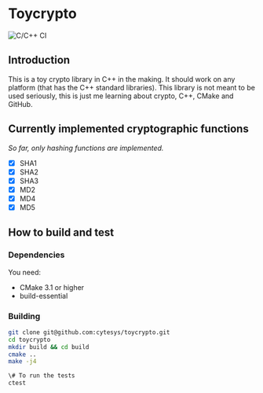 # Toycrypto
![C/C++ CI](https://github.com/cytesys/toycrypto/workflows/C/C++%20CI/badge.svg?branch=master)
## Introduction
This is a toy crypto library in C++ in the making. It should work on any platform (that has the C++ standard libraries).
This library is not meant to be used seriously, this is just me learning about crypto, C++, CMake and GitHub.

## Currently implemented cryptographic functions
*So far, only hashing functions are implemented.*
- [x] SHA1
- [x] SHA2
- [x] SHA3
- [x] MD2
- [x] MD4
- [x] MD5

## How to build and test
### Dependencies
You need:
- CMake 3.1 or higher
- build-essential

### Building
```bash
git clone git@github.com:cytesys/toycrypto.git
cd toycrypto
mkdir build && cd build
cmake ..
make -j4

\# To run the tests
ctest
```
